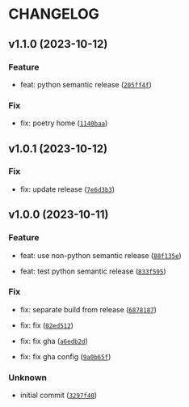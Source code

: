 # CHANGELOG



## v1.1.0 (2023-10-12)

### Feature

* feat: python semantic release ([`205ff4f`](https://github.com/evgenii-hb/vdsert/commit/205ff4f67f2c3bf41022cf36dca13246157faa76))

### Fix

* fix: poetry home ([`1140baa`](https://github.com/evgenii-hb/vdsert/commit/1140baac960440f005f0b5cf227ac8e34633337e))


## v1.0.1 (2023-10-12)

### Fix

* fix: update release ([`7e6d3b3`](https://github.com/evgenii-hb/vdsert/commit/7e6d3b3879ba032de7d86254654338cf52a686d6))


## v1.0.0 (2023-10-11)

### Feature

* feat: use non-python semantic release ([`88f135e`](https://github.com/evgenii-hb/vdsert/commit/88f135e9c8910728415193152729bd0f49e61adc))

* feat: test python semantic release ([`833f595`](https://github.com/evgenii-hb/vdsert/commit/833f595a430cdffd2a2e2be763e05418ad1e7d2d))

### Fix

* fix: separate build from release ([`6878187`](https://github.com/evgenii-hb/vdsert/commit/6878187c75b55d28497adf7f7199a69488f8c7b0))

* fix: fix ([`02ed512`](https://github.com/evgenii-hb/vdsert/commit/02ed5120ea94ab1d51f65bbbb776e25b207218d0))

* fix: fix gha ([`a6edb2d`](https://github.com/evgenii-hb/vdsert/commit/a6edb2d931dc8dd7ceafce9dd1bca61d2867a560))

* fix: fix gha config ([`9a0b65f`](https://github.com/evgenii-hb/vdsert/commit/9a0b65fd0803b2f601f06835ea81acef788461f0))

### Unknown

* initial commit ([`3297f40`](https://github.com/evgenii-hb/vdsert/commit/3297f40fe974b9a6ac3fb5707d95e3963bf0c259))
